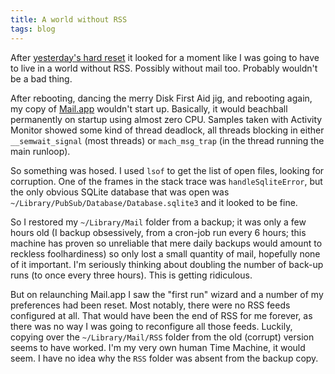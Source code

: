 ```yaml
---
title: A world without RSS
tags: blog
---
```


After [yesterday's hard reset](http://typechecked.net/a/about/wincent/weblog/archives/2007/11/involuntary_reb_17.php) it looked for a moment like I was going to have to live in a world without RSS. Possibly without mail too. Probably wouldn't be a bad thing.

After rebooting, dancing the merry Disk First Aid jig, and rebooting again, my copy of [Mail.app](http://typechecked.net/wiki/Mail.app) wouldn't start up. Basically, it would beachball permanently on startup using almost zero CPU. Samples taken with Activity Monitor showed some kind of thread deadlock, all threads blocking in either `__semwait_signal` (most threads) or `mach_msg_trap` (in the thread running the main runloop).

So something was hosed. I used `lsof` to get the list of open files, looking for corruption. One of the frames in the stack trace was `handleSqliteError`, but the only obvious SQLite database that was open was `~/Library/PubSub/Database/Database.sqlite3` and it looked to be fine.

So I restored my `~/Library/Mail` folder from a backup; it was only a few hours old (I backup obsessively, from a cron-job run every 6 hours; this machine has proven so unreliable that mere daily backups would amount to reckless foolhardiness) so only lost a small quantity of mail, hopefully none of it important. I'm seriously thinking about doubling the number of back-up runs (to once every three hours). This is getting ridiculous.

But on relaunching Mail.app I saw the "first run" wizard and a number of my preferences had been reset. Most notably, there were no RSS feeds configured at all. That would have been the end of RSS for me forever, as there was no way I was going to reconfigure all those feeds. Luckily, copying over the `~/Library/Mail/RSS` folder from the old (corrupt) version seems to have worked. I'm my very own human Time Machine, it would seem. I have no idea why the `RSS` folder was absent from the backup copy.
